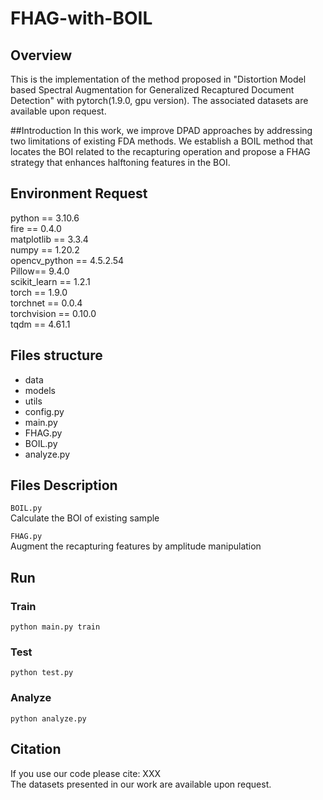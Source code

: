 # FHAG-with-BOIL

## Overview

This is the implementation of the method proposed in "Distortion Model based Spectral Augmentation for Generalized Recaptured Document Detection" with pytorch(1.9.0, gpu version). The associated datasets are available upon request.

##Introduction
In this work, we improve DPAD approaches by addressing two limitations of existing FDA methods. We establish a BOIL method that locates the BOI related to the recapturing operation and propose a FHAG strategy that enhances halftoning features in the BOI.

## Environment Request

python == 3.10.6  
fire == 0.4.0  
matplotlib == 3.3.4  
numpy == 1.20.2  
opencv_python == 4.5.2.54  
Pillow== 9.4.0  
scikit_learn == 1.2.1  
torch == 1.9.0  
torchnet == 0.0.4  
torchvision == 0.10.0  
tqdm == 4.61.1  

## Files structure

* data
* models
* utils
* config.py
* main.py
* FHAG.py
* BOIL.py
* analyze.py

## Files Description

```BOIL.py```  
Calculate the BOI of existing sample

```FHAG.py```  
Augment the recapturing features by amplitude manipulation

## Run

### Train

```terminal
python main.py train 
```

### Test

```terminal
python test.py 
```

### Analyze

```terminal
python analyze.py
```

## Citation

If you use our code please cite: XXX  
The datasets presented in our work are available upon request.
